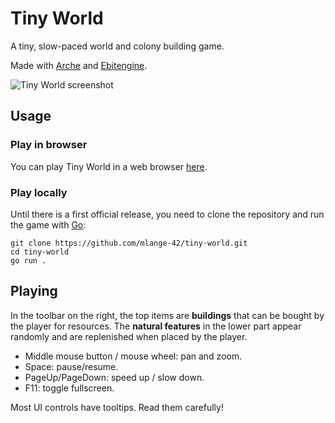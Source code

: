# Tiny World

A tiny, slow-paced world and colony building game.

Made with [Arche](https://github.com/mlange-42/arche) and [Ebitengine](https://github.com/hajimehoshi/ebiten).

![Tiny World screenshot](https://github.com/mlange-42/tiny-world/assets/44003176/10e5e85a-86fa-42a2-9ae3-f922820b3c4e)

## Usage

### Play in browser

You can play Tiny World in a web browser [here](https://mlange-42.github.io/tiny-world/).

### Play locally

Until there is a first official release, you need to clone the repository and run the game with [Go](https://go.dev):

```shell
git clone https://github.com/mlange-42/tiny-world.git
cd tiny-world
go run .
```

## Playing

In the toolbar on the right, the top items are **buildings** that can be bought by the player for resources.
The **natural features** in the lower part appear randomly and are replenished when placed by the player.

* Middle mouse button / mouse wheel: pan and zoom.
* Space: pause/resume.
* PageUp/PageDown: speed up / slow down.
* F11: toggle fullscreen.

Most UI controls have tooltips. Read them carefully!
